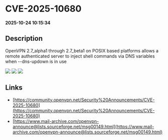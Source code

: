 # CVE-2025-10680

**2025-10-24 10:15:34**

## Description
OpenVPN 2.7_alpha1 through 2.7_beta1 on POSIX based platforms allows a remote authenticated server to inject shell commands via DNS variables when --dns-updown is in use

![](https://img.shields.io/static/v1?label=Score&message=8.8&color=red)
![](https://img.shields.io/static/v1?label=Severity&message=HIGH&color=red)
![](https://img.shields.io/static/v1?label=CWE&message=RCE&color=green)

## Links
- [https://community.openvpn.net/Security%20Announcements/CVE-2025-10680](https://community.openvpn.net/Security%20Announcements/CVE-2025-10680)
- [https://www.mail-archive.com/openvpn-announce@lists.sourceforge.net/msg00149.html](https://www.mail-archive.com/openvpn-announce@lists.sourceforge.net/msg00149.html)
